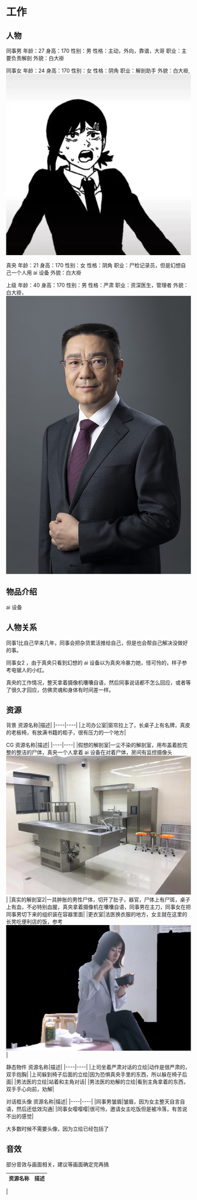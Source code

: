 # 工作

## 人物

同事男
年龄：27
身高：170
性别：男
性格：主动，外向，靠谱，大哥
职业：主要负责解剖
外貌：白大褂

同事女
年龄：24
身高：170
性别：女
性格：阴角
职业：解剖助手
外貌：白大褂,![小红脸](./%E5%A5%B3%E5%8A%A9%E6%89%8B.webp)

真央
年龄：21
身高：170
性别：女
性格：阴角
职业：尸检记录员，但是幻想自己一个人用 ai 设备
外貌：白大褂

上级
年龄：40
身高：170
性别：男
性格：严肃
职业：资深医生，管理者
外貌：白大褂，![国字脸](./%E5%9B%BD%E5%AD%97%E8%84%B8%E7%9A%84%E8%80%81%E6%9D%BF.jpg)

## 物品介绍

ai 设备

## 人物关系

同事1比自己早来几年，同事会把杂货累活推给自己，但是也会帮自己解决没做好的事。

同事女2 ，由于真央只看到幻想的 ai 设备以为真央冷暴力她，怪可怜的，样子参考电锯人的小红。

真央的工作情况，整天拿着摄像机囔囔自语，然后同事说话都不怎么回应，或者等了很久才回应，仿佛灵魂和身体有时间差一样。

## 资源

背景
资源名称|描述|
|----|----|
|上司办公室|窗帘拉上了，长桌子上有名牌，真皮的老板椅，有放满书籍的柜子，很有压力的一个地方|

CG
资源名称|描述|
|----|----|
|假想的解剖室|一尘不染的解剖室，用布盖着脸完整的整洁的尸体，真央一个人拿着 ai 设备在对着尸体，房间有监控摄像头![参考](./%E8%A7%A3%E5%89%96%E5%AE%A4%E7%9A%84%E6%A0%B7%E5%AD%90.webp)|
|真实的解剖室2|一具肿胀的男性尸体，切开了肚子，器官，尸体上有尸斑，桌子上有血，不必特别血腥，真央拿着摄像机在囔囔自语，同事男在主刀，同事女在把同事男切下来的组织装在容器里面|
|更衣室|法医换衣服的地方，女主就在这里的长凳吃便利店的饭，参考![非自然死亡的更衣室](./%E9%BB%91%E8%89%B2%E8%83%8C%E6%99%AF%E5%90%83%E9%A5%AD.png)|

静态物件
资源名称|描述|
|----|----|
|上司坐着严肃对话的立绘|动作是很严肃的，双手抱胸|
|上司躲到椅子后面的立绘|因为恐惧真央手里的东西，所以躲在椅子后面|
|男法医的立绘|站着和主角对话|
|男法医的劝解的立绘|看到主角拿着的东西，双手手心向前，劝解|

对话框头像
资源名称|描述|
|----|----|
|同事男皱眉|皱眉，因为女主整天自言自语，然后还低效沟通|
|同事女嘤嘤嘤|很可怜，邀请女主吃饭但是被冷落，有苦说不出的感觉|

大多数时候不需要头像，因为立绘已经包括了

## 音效

部分音效与画面相关，建议等画面确定完再搞

资源名称|描述|
|----|----|
|

